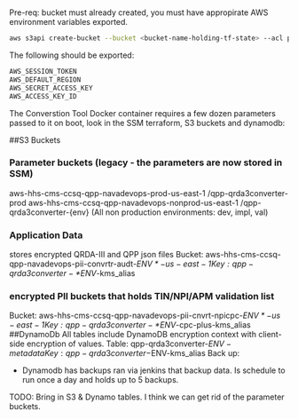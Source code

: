 #
Pre-req:
bucket must already created, you must have appropirate AWS environment variables exported.
```bash
aws s3api create-bucket --bucket <bucket-name-holding-tf-state> --acl private --profile <AWS_PROFILE>
```

The following should be exported:
```bash
AWS_SESSION_TOKEN
AWS_DEFAULT_REGION
AWS_SECRET_ACCESS_KEY
AWS_ACCESS_KEY_ID
```

The Converstion Tool Docker container requires a few dozen parameters passed to it on boot, look in the SSM terraform, S3 buckets and dynamodb:

##S3 Buckets
### Parameter buckets (legacy - the parameters are now stored in SSM)
aws-hhs-cms-ccsq-qpp-navadevops-prod-us-east-1
  /qpp-qrda3converter-prod
aws-hhs-cms-ccsq-qpp-navadevops-nonprod-us-east-1
  /qpp-qrda3converter-{env} (All non production environments: dev, impl, val)
### Application Data
  stores encrypted QRDA-III and QPP json files
  Bucket: aws-hhs-cms-ccsq-qpp-navadevops-pii-convrtr-audt-*$ENV*-us-east-1
  Key:    qpp-qrda3converter-*$ENV*-kms_alias
### encrypted PII buckets that holds TIN/NPI/APM validation list
   Bucket: aws-hhs-cms-ccsq-qpp-navadevops-pii-cnvrt-npicpc-*$ENV*-us-east-1
   Key: qpp-qrda3converter-*$ENV*-cpc-plus-kms_alias
##DynamoDb
All tables include DynamoDB encryption context with client-side encryption of values.
   Table: qpp-qrda3converter-$ENV-metadata
   Key: qpp-qrda3converter-$ENV-kms_alias
Back up:
- Dynamodb has backups ran via jenkins that backup data. Is schedule to run once a day and holds up to 5 backups.

TODO: Bring in S3 & Dynamo tables. I think we can get rid of the parameter buckets.
